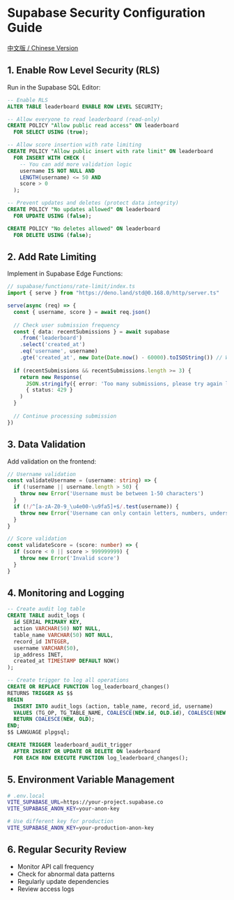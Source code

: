 # Supabase Security Configuration Guide

[中文版 / Chinese Version](../zh/SUPABASE_SECURITY_CN.md)

## 1. Enable Row Level Security (RLS)

Run in the Supabase SQL Editor:

```sql
-- Enable RLS
ALTER TABLE leaderboard ENABLE ROW LEVEL SECURITY;

-- Allow everyone to read leaderboard (read-only)
CREATE POLICY "Allow public read access" ON leaderboard
  FOR SELECT USING (true);

-- Allow score insertion with rate limiting
CREATE POLICY "Allow public insert with rate limit" ON leaderboard
  FOR INSERT WITH CHECK (
    -- You can add more validation logic
    username IS NOT NULL AND 
    LENGTH(username) <= 50 AND
    score > 0
  );

-- Prevent updates and deletes (protect data integrity)
CREATE POLICY "No updates allowed" ON leaderboard
  FOR UPDATE USING (false);

CREATE POLICY "No deletes allowed" ON leaderboard
  FOR DELETE USING (false);
```

## 2. Add Rate Limiting

Implement in Supabase Edge Functions:

```typescript
// supabase/functions/rate-limit/index.ts
import { serve } from "https://deno.land/std@0.168.0/http/server.ts"

serve(async (req) => {
  const { username, score } = await req.json()
  
  // Check user submission frequency
  const { data: recentSubmissions } = await supabase
    .from('leaderboard')
    .select('created_at')
    .eq('username', username)
    .gte('created_at', new Date(Date.now() - 60000).toISOString()) // Within 1 minute
  
  if (recentSubmissions && recentSubmissions.length >= 3) {
    return new Response(
      JSON.stringify({ error: 'Too many submissions, please try again later' }),
      { status: 429 }
    )
  }
  
  // Continue processing submission
})
```

## 3. Data Validation

Add validation on the frontend:

```typescript
// Username validation
const validateUsername = (username: string) => {
  if (!username || username.length > 50) {
    throw new Error('Username must be between 1-50 characters')
  }
  if (!/^[a-zA-Z0-9_\u4e00-\u9fa5]+$/.test(username)) {
    throw new Error('Username can only contain letters, numbers, underscores, and Chinese characters')
  }
}

// Score validation
const validateScore = (score: number) => {
  if (score < 0 || score > 999999999) {
    throw new Error('Invalid score')
  }
}
```

## 4. Monitoring and Logging

```sql
-- Create audit log table
CREATE TABLE audit_logs (
  id SERIAL PRIMARY KEY,
  action VARCHAR(50) NOT NULL,
  table_name VARCHAR(50) NOT NULL,
  record_id INTEGER,
  username VARCHAR(50),
  ip_address INET,
  created_at TIMESTAMP DEFAULT NOW()
);

-- Create trigger to log all operations
CREATE OR REPLACE FUNCTION log_leaderboard_changes()
RETURNS TRIGGER AS $$
BEGIN
  INSERT INTO audit_logs (action, table_name, record_id, username)
  VALUES (TG_OP, TG_TABLE_NAME, COALESCE(NEW.id, OLD.id), COALESCE(NEW.username, OLD.username));
  RETURN COALESCE(NEW, OLD);
END;
$$ LANGUAGE plpgsql;

CREATE TRIGGER leaderboard_audit_trigger
  AFTER INSERT OR UPDATE OR DELETE ON leaderboard
  FOR EACH ROW EXECUTE FUNCTION log_leaderboard_changes();
```

## 5. Environment Variable Management

```bash
# .env.local
VITE_SUPABASE_URL=https://your-project.supabase.co
VITE_SUPABASE_ANON_KEY=your-anon-key

# Use different key for production
VITE_SUPABASE_ANON_KEY=your-production-anon-key
```

## 6. Regular Security Review

- Monitor API call frequency
- Check for abnormal data patterns
- Regularly update dependencies
- Review access logs 